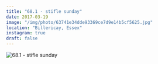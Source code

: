 ```yaml
---
title: "68.1 - stifle sunday"
date: 2017-03-19
image: "/img/photo/63741e34dde93369ce7d9e14b5cf5625.jpg"
location: "Billericay, Essex"
instagram: true
draft: false
---
```


![68.1 - stifle sunday](/img/photo/63741e34dde93369ce7d9e14b5cf5625.jpg)
